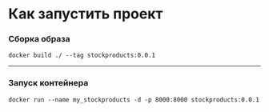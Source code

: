 # Как запустить проект

### Сборка образа

```
docker build ./ --tag stockproducts:0.0.1
```

---

### Запуск контейнера

```
docker run --name my_stockproducts -d -p 8000:8000 stockproducts:0.0.1
```